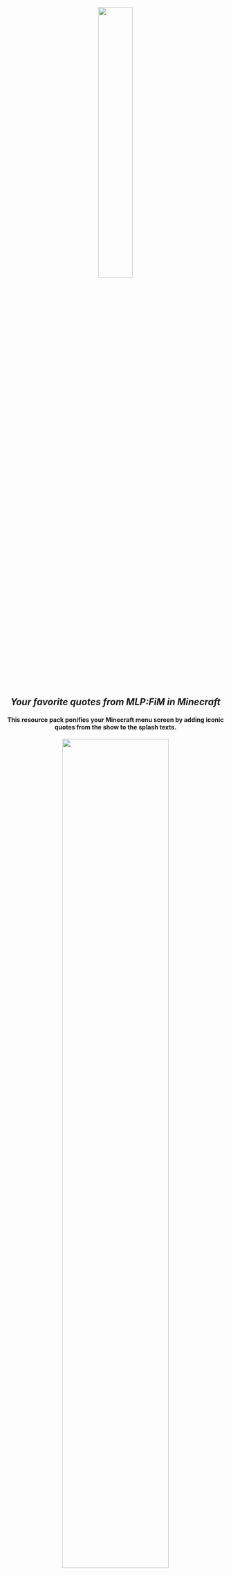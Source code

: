 <center>
<img src="https://i.imgur.com/tUzR014.png" width="40%" height="40%">

## *Your favorite quotes from MLP:FiM in Minecraft*

#### This resource pack ponifies your Minecraft menu screen by adding iconic quotes from the show to the splash texts.

<img src="https://i.imgur.com/Ijlt1qx.png" width="70%" height="70%">

#### *Combinable with every resource pack.*

###### Missing a quote? Simply file an issue above and it will be added!
</center>